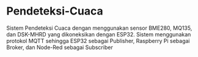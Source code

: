 # Pendeteksi-Cuaca
Sistem Pendeteksi Cuaca dengan menggunakan sensor BME280, MQ135, dan DSK-MHRD yang dikoneksikan dengan ESP32. Sistem menggunakan protokol MQTT sehingga ESP32 sebagai Publisher, Raspberry Pi sebagai Broker, dan Node-Red sebagai Subscriber
